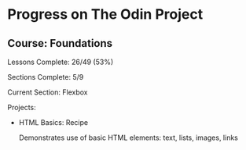 # Progress on The Odin Project

## Course: Foundations

Lessons Complete:   26/49 (53%)

Sections Complete:  5/9

Current Section:    Flexbox

Projects:

- HTML Basics: Recipe

    Demonstrates use of basic HTML elements: text, lists, images, links
